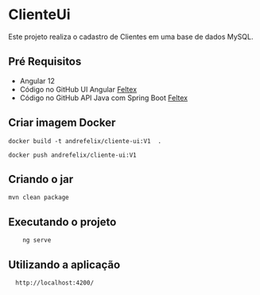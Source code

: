 # ClienteUi

  Este projeto realiza o cadastro de Clientes em uma base de dados MySQL. 


## Pré Requisitos

 - Angular 12
 - Código no GitHub UI Angular [Feltex](https://github.com/feltex/cliente-ui)
 - Código no GitHub API Java com Spring Boot [Feltex](https://github.com/feltex/cliente-api)


## Criar imagem Docker

    docker build -t andrefelix/cliente-ui:V1  .

    docker push andrefelix/cliente-ui:V1


## Criando o jar
  
    mvn clean package

## Executando o projeto

```
    ng serve 
```

## Utilizando a aplicação

```
  http://localhost:4200/  
``` 

